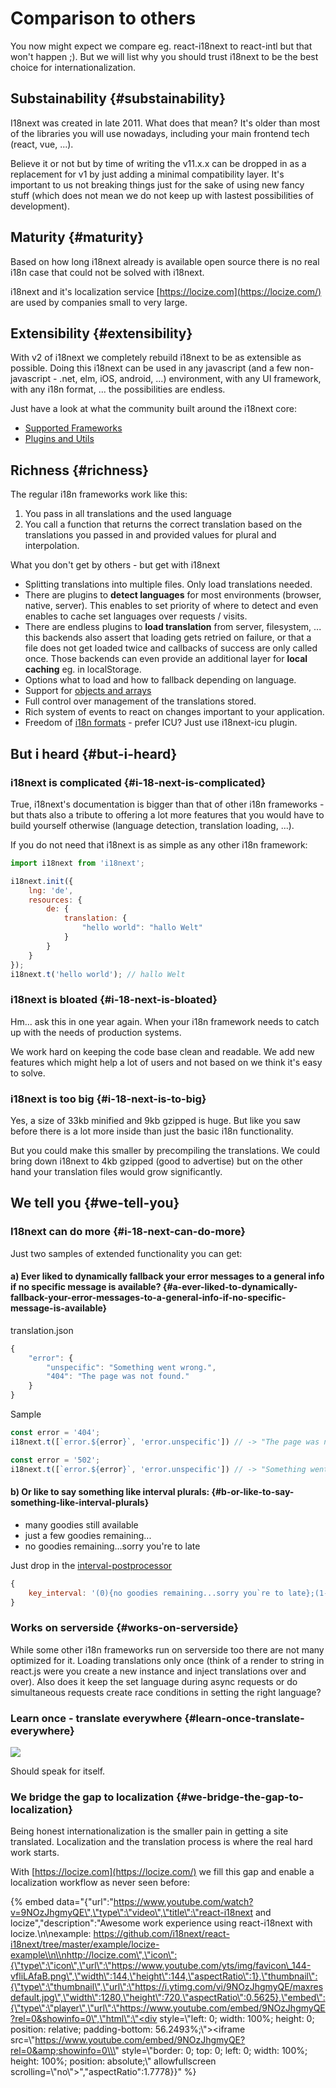 # Comparison to others

You now might expect we compare eg. react-i18next to react-intl but that won't happen ;\). But we will list why you should trust i18next to be the best choice for internationalization.

## Substainability {#substainability}

I18next was created in late 2011. What does that mean? It's older than most of the libraries you will use nowadays, including your main frontend tech \(react, vue, ...\).

Believe it or not but by time of writing the v11.x.x can be dropped in as a replacement for v1 by just adding a minimal compatibility layer. It's important to us not breaking things just for the sake of using new fancy stuff \(which does not mean we do not keep up with lastest possibilities of development\).

## Maturity {#maturity}

Based on how long i18next already is available open source there is no real i18n case that could not be solved with i18next.

i18next and it's localization service [https://locize.com](https://locize.com/) are used by companies small to very large.

## Extensibility {#extensibility}

With v2 of i18next we completely rebuild i18next to be as extensible as possible. Doing this i18next can be used in any javascript \(and a few non-javascript - .net, elm, iOS, android, ...\) environment, with any UI framework, with any i18n format, ... the possibilities are endless.

Just have a look at what the community built around the i18next core:

* ​[Supported Frameworks](https://www.i18next.com/~/drafts/-LLU0VQ-n0MCsRRnS6Dp/primary/overview/supported-frameworks)​
* ​[Plugins and Utils](https://www.i18next.com/~/drafts/-LLU0VQ-n0MCsRRnS6Dp/primary/overview/plugins-and-utils)​

## Richness {#richness}

The regular i18n frameworks work like this:

1. You pass in all translations and the used language
2. You call a function that returns the correct translation based on the translations you passed in and provided values for plural and interpolation.

What you don't get by others - but get with i18next

* Splitting translations into multiple files. Only load translations needed.
* There are plugins to **detect languages** for most environments \(browser, native, server\). This enables to set priority of where to detect and even enables to cache set languages over requests / visits.
* There are endless plugins to **load translation** from server, filesystem, ... this backends also assert that loading gets retried on failure, or that a file does not get loaded twice and callbacks of success are only called once. Those backends can even provide an additional layer for **local caching** eg. in localStorage.
* Options what to load and how to fallback depending on language.
* Support for [objects and arrays](https://www.i18next.com/~/drafts/-LLU0VQ-n0MCsRRnS6Dp/primary/translation-function/objects-and-arrays)​
* Full control over management of the translations stored.
* Rich system of events to react on changes important to your application.
* Freedom of [i18n formats](https://www.i18next.com/~/drafts/-LLU0VQ-n0MCsRRnS6Dp/primary/overview/plugins-and-utils#i-18-n-formats) - prefer ICU? Just use i18next-icu plugin.

## But i heard {#but-i-heard}

### i18next is complicated {#i-18-next-is-complicated}

True, i18next's documentation is bigger than that of other i18n frameworks - but thats also a tribute to offering a lot more features that you would have to build yourself otherwise \(language detection, translation loading, ...\).

If you do not need that i18next is as simple as any other i18n framework:

```javascript
import i18next from 'i18next';​

i18next.init({
    lng: 'de',
    resources: {
        de: {
            translation: {
                "hello world": "hallo Welt"
            }
        }
    }
});​
i18next.t('hello world'); // hallo Welt
```

### i18next is bloated {#i-18-next-is-bloated}

Hm... ask this in one year again. When your i18n framework needs to catch up with the needs of production systems.

We work hard on keeping the code base clean and readable. We add new features which might help a lot of users and not based on we think it's easy to solve.

### i18next is too big {#i-18-next-is-to-big}

Yes, a size of 33kb minified and 9kb gzipped is huge. But like you saw before there is a lot more inside than just the basic i18n functionality.

But you could make this smaller by precompiling the translations. We could bring down i18next to 4kb gzipped \(good to advertise\) but on the other hand your translation files would grow significantly.

## We tell you {#we-tell-you}

### I18next can do more {#i-18-next-can-do-more}

Just two samples of extended functionality you can get:

#### a\) Ever liked to **dynamically fallback** your error messages to a general info if no specific message is available? {#a-ever-liked-to-dynamically-fallback-your-error-messages-to-a-general-info-if-no-specific-message-is-available}

translation.json

```javascript
{
    "error": {
        "unspecific": "Something went wrong.",
        "404": "The page was not found."
    }
}
```

Sample

```javascript
const error = '404';
i18next.t([`error.${error}`, 'error.unspecific']) // -> "The page was not found"​

const error = '502';
i18next.t([`error.${error}`, 'error.unspecific']) // -> "Something went wrong"
```

#### b\) Or like to say something like **interval plurals**: {#b-or-like-to-say-something-like-interval-plurals}

* many goodies still available
* just a few goodies remaining...
* no goodies remaining...sorry you're to late

Just drop in the [interval-postprocessor](https://github.com/i18next/i18next-intervalPlural-postProcessor)​

```javascript
{
    key_interval: '(0){no goodies remaining...sorry you`re to late};(1-100){just a few goodies remaining...};(100-inf){many goodies still available};'
}
```

### Works on serverside {#works-on-serverside}

While some other i18n frameworks run on serverside too there are not many optimized for it. Loading translations only once \(think of a render to string in react.js were you create a new instance and inject translations over and over\). Also does it keep the set language during async requests or do simultaneous requests create race conditions in setting the right language?

### Learn once - translate everywhere {#learn-once-translate-everywhere}

![](https://blobscdn.gitbook.com/v0/b/gitbook-28427.appspot.com/o/assets%2F-L9iS6Wm2hynS5H9Gj7j%2F-L9iS7LlT2W7wFtJH-2n%2F-L9iSBP9U65-bHJBRSDv%2Fi18next-ecosystem.jpg?generation=1523345318122913&alt=media)

Should speak for itself.

### We bridge the gap to localization {#we-bridge-the-gap-to-localization}

Being honest internationalization is the smaller pain in getting a site translated. Localization and the translation process is where the real hard work starts.

With [https://locize.com](https://locize.com/) we fill this gap and enable a localization workflow as never seen before:

{% embed data="{\"url\":\"https://www.youtube.com/watch?v=9NOzJhgmyQE\",\"type\":\"video\",\"title\":\"react-i18next and locize\",\"description\":\"Awesome work experience using react-i18next with locize.\\n\\nexample: https://github.com/i18next/react-i18next/tree/master/example/locize-example\\n\\nhttp://locize.com\",\"icon\":{\"type\":\"icon\",\"url\":\"https://www.youtube.com/yts/img/favicon\_144-vfliLAfaB.png\",\"width\":144,\"height\":144,\"aspectRatio\":1},\"thumbnail\":{\"type\":\"thumbnail\",\"url\":\"https://i.ytimg.com/vi/9NOzJhgmyQE/maxresdefault.jpg\",\"width\":1280,\"height\":720,\"aspectRatio\":0.5625},\"embed\":{\"type\":\"player\",\"url\":\"https://www.youtube.com/embed/9NOzJhgmyQE?rel=0&showinfo=0\",\"html\":\"<div style=\\\"left: 0; width: 100%; height: 0; position: relative; padding-bottom: 56.2493%;\\\"><iframe src=\\\"https://www.youtube.com/embed/9NOzJhgmyQE?rel=0&amp;showinfo=0\\\" style=\\\"border: 0; top: 0; left: 0; width: 100%; height: 100%; position: absolute;\\\" allowfullscreen scrolling=\\\"no\\\"></iframe></div>\",\"aspectRatio\":1.7778}}" %}

​
